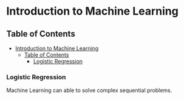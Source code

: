 # Introduction to Machine Learning

## Table of Contents

- [Introduction to Machine Learning](#introduction-to-machine-learning)
  - [Table of Contents](#table-of-contents)
    - [Logistic Regression](#logistic-regression)

### Logistic Regression

Machine Learning can able to solve complex sequential problems.
